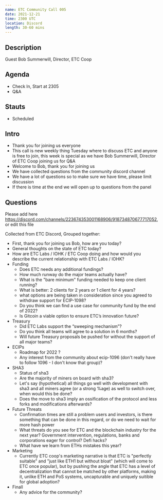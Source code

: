 ```yaml
---
name: ETC Community Call 005
date: 2021-12-21
time: 2300 UTC
location: Discord
length: 30-60 mins
---
```


## Description

Guest Bob Summerwill, Director, ETC Coop

## Agenda

- Check In, Start at 2305
- Q&A

## Stauts

- Scheduled

## Intro

- Thank you for joining us everyone
- This call is new weekly thing Tuesday where to discuss ETC and anyone is free to join, this week is special as we have Bob Summerwill, Director of ETC Coop joining us for Q&A
- Welcome to Bob, thank you for joining us
- We have collected questions from the community discord channel
- We have a lot of questions so to make sure we have time, please limit discussion
- If there is time at the end we will open up to questions from the panel

## Questions

Please add here https://discord.com/channels/223674353001168906/918734870677717052, or edit this file

Collected from ETC Discord, Grouped together:

- First, thank you for joining us Bob, how are you today?
- General thoughts on the state of ETC today? 
- How are ETC Labs / IOHK / ETC Coop doing and how would you describe the current relationship with ETC Labs / IOHK? 
- Funding
  - Does ETC needs any additional fundings?
  - How much runway do the major teams actually have?
  - What is the "bare minimum" funding needed to keep one client running?
  - What is better: 2 clients for 2 years or 1 client for 4 years?
  - what options are being taken in consideration since you agreed to withdraw support for ECIP-1098?
  - Do you think we can find a use case for community fund by the end of 2022?
  - Is Gitcoin a viable option to ensure ETC’s innovation future?
- Treasury
  - Did ETC Labs support the “sweeping mechanism”? 
  - Do you think all teams will agree to a solution in 6 months? 
  - Will future Treasury proposals be pushed for without the support of all major teams?
- ECIPs
  - Roadmap for 2022 ? 
  - Any interest from the community about ecip-1096 (don't really have to follow 1096 - I don't know that group)?
- SHA3
  - Status of sha3
  - Are the majority of miners on board with sha3?
  - Let's say (hypothetical) all things go well with development with sha3 and all miners agree (or a strong %age) as well to switch over, when would this be done?
  - Does the move to sha3 imply an ossification of the protocol and less forks and modifications afterwards?
- Future Threats
  - Confirmation times are still a problem users and investors, is there something that can be done in this regard, or do we need to wait for more hash power
  - What threats do you see for ETC and the blockchain industry for the next year? Government intervention, regulations, banks and corporations eager for control? Defi hacks?
  - What have we learn from ETHs mistakes this year?
- Marketing
  - Currently ETC coop's marketing narrative is that ETC is "perfectly suitable" and "just like ETH1 but without bloat" (which will come to ETC once popular), but by pushing the angle that ETC has a level of decentralization that cannot be matched by other platforms, making it, unlike ETH and PoS systems, uncapturable and uniquely suitible for global adoption?
- Finall
  - Any advice for the community?
  
